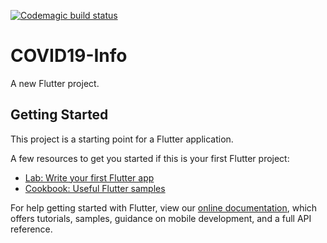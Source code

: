 [![Codemagic build status](https://api.codemagic.io/apps/5e9323e90fc3d4845c91ef16/5e9323e90fc3d4845c91ef15/status_badge.svg)](https://codemagic.io/apps/5e9323e90fc3d4845c91ef16/5e9323e90fc3d4845c91ef15/latest_build)

# COVID19-Info

A new Flutter project.

## Getting Started

This project is a starting point for a Flutter application.

A few resources to get you started if this is your first Flutter project:

- [Lab: Write your first Flutter app](https://flutter.dev/docs/get-started/codelab)
- [Cookbook: Useful Flutter samples](https://flutter.dev/docs/cookbook)

For help getting started with Flutter, view our
[online documentation](https://flutter.dev/docs), which offers tutorials,
samples, guidance on mobile development, and a full API reference.
